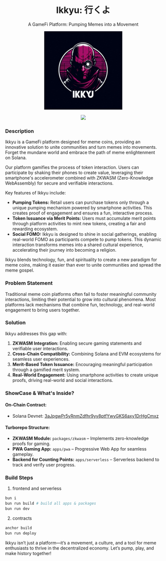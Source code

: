 <div align="center">
<h1>Ikkyu: 行くよ</h1>

<p>A GameFi Platform: Pumping Memes into a Movement</p>

<img src="./logo.jpeg" width="50%" height="50%"></img>

[![](https://img.shields.io/github/license/hollow-leaf/ikkyu)](./LICENSE)
</div>

### Description

Ikkyu is a GameFi platform designed for meme coins, providing an innovative solution to unite communities and turn memes into movements. Forget the mundane world and embrace the path of meme enlightenment on Solana.

Our platform gamifies the process of token interaction. Users can participate by shaking their phones to create value, leveraging their smartphone's accelerometer combined with ZKWASM (Zero-Knowledge WebAssembly) for secure and verifiable interactions. 

Key features of Ikkyu include:
- **Pumping Tokens:** Retail users can purchase tokens only through a unique pumping mechanism powered by smartphone activities. This creates proof of engagement and ensures a fun, interactive process.
- **Token Issuance via Merit Points:** Users must accumulate merit points through platform activities to mint new tokens, creating a fair and rewarding ecosystem.
- **Social FOMO:** Ikkyu is designed to shine in social gatherings, enabling real-world FOMO as participants compete to pump tokens. This dynamic interaction transforms memes into a shared cultural experience, accelerating their journey into becoming a religion.

Ikkyu blends technology, fun, and spirituality to create a new paradigm for meme coins, making it easier than ever to unite communities and spread the meme gospel.

### Problem Statement

Traditional meme coin platforms often fail to foster meaningful community interactions, limiting their potential to grow into cultural phenomena. Most platforms lack mechanisms that combine fun, technology, and real-world engagement to bring users together.

### Solution

Ikkyu addresses this gap with:
1. **ZKWASM Integration:** Enabling secure gaming statements and verifiable user interactions.
2. **Cross-Chain Compatibility:** Combining Solana and EVM ecosystems for seamless user experiences.
3. **Merit-Based Token Issuance:** Encouraging meaningful participation through a gamified merit system.
4. **Real-World Engagement:** Using smartphone activities to create unique proofs, driving real-world and social interactions.

### ShowCase & What's Inside?

#### On-Chain Contract:
- Solana Devnet: [3aJpgwPr5yRnmZdfhr9yv8ptfYwyGKS6axy1DrHgCmxz](https://explorer.solana.com/address/3aJpgwPr5yRnmZdfhr9yv8ptfYwyGKS6axy1DrHgCmxz?cluster=devnet)

#### Turborepo Structure:
- **ZKWASM Module:** `packages/zkwasm` – Implements zero-knowledge proofs for gaming.
- **PWA Gaming App:** `apps/pwa` – Progressive Web App for seamless gameplay.
- **Backend for Counting Points:** `apps/serverless` – Serverless backend to track and verify user progress.
### Build Steps

1. frontend and serverless
```bash
bun i 
bun run build # build all apps & packages
bun run dev
```

2. contracts
```bash
anchor build
bun run deploy
```
Ikkyu isn’t just a platform—it’s a movement, a culture, and a tool for meme enthusiasts to thrive in the decentralized economy. Let’s pump, play, and make history together!
